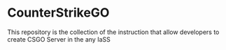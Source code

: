 # CounterStrikeGO
This repository is the collection of the instruction that allow developers to create CSGO Server in the any IaSS
